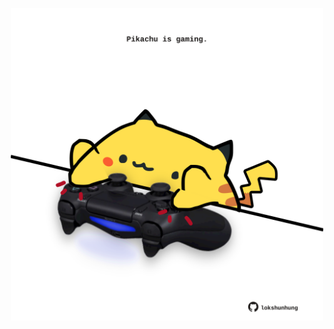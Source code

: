 <!-- built at 30/08/2022, 01:30:10 UTC -->
<p align="center">
  <img width="500" height="500" src="./ReadmeImage.svg">
</p>
